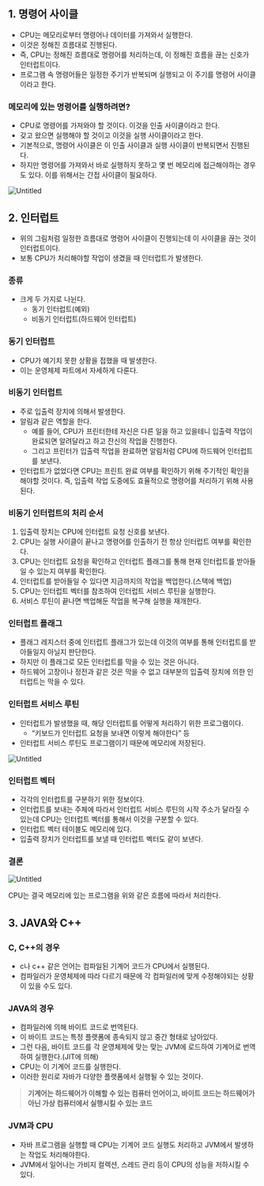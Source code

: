 ## 1. 명령어 사이클

- CPU는 메모리로부터 명령어나 데이터를 가져와서 실행한다.
- 이것은 정해진 흐름대로 진행된다.
- 즉, CPU는 정해진 흐름대로 명령어를 처리하는데, 이 정해진 흐름을 끊는 신호가 인터럽트이다.
- 프로그램 속 명령어들은 일정한 주기가 반복되며 실행되고 이 주기를 명령어 사이클이라고 한다.

### 메모리에 있는 명령어를 실행하려면?

- CPU로 명령어를 가져와야 할 것이다. 이것을 인출 사이클이라고 한다.
- 갖고 왔으면 실행해야 할 것이고 이것을 실행 사이클이라고 한다.
- 기본적으로, 명령어 사이클은 이 인출 사이클과 실행 사이클이 반복되면서 진행된다.
- 하지만 명령어를 가져와서 바로 실행하지 못하고 몇 번 메모리에 접근해야하는 경우도 있다. 이를 위해서는 간접 사이클이 필요하다.

![Untitled](https://prod-files-secure.s3.us-west-2.amazonaws.com/e11f4eac-f83e-4911-a354-01d8604e4e59/09178f24-9e0a-47ef-baf5-7fa3b6d4e005/Untitled.png)

## 2. 인터럽트

- 위의 그림처럼 일정한 흐름대로 명령어 사이클이 진행되는데 이 사이클을 끊는 것이 인터럽트이다.
- 보통 CPU가 처리해야할 작업이 생겼을 때 인터럽트가 발생한다.

### 종류

- 크게 두 가지로 나뉜다.
    - 동기 인터럽트(예외)
    - 비동기 인터럽트(하드웨어 인터럽트)

### 동기 인터럽트

- CPU가 예기치 못한 상황을 접했을 때 발생한다.
- 이는 운영체제 파트에서 자세하게 다룬다.

### 비동기 인터럽트

- 주로 입출력 장치에 의해서 발생한다.
- 알림과 같은 역할을 한다.
    - 예를 들어, CPU가 프린터한테 자신은 다른 일을 하고 있을테니 입출력 작업이 완료되면 알려달라고 하고 잔신의 작업을 진행한다.
    - 그리고 프린터가 입출력 작업을 완료하면 알림처럼 CPU에 하드웨어 인터럽트를 보낸다.
- 인터럽트가 없었다면 CPU는 프린트 완료 여부를 확인하기 위해 주기적인 확인을 해야할 것이다. 즉, 입출력 작업 도중에도 효율적으로 명령어를 처리하기 위해 사용된다.

### 비동기 인터럽트의 처리 순서

1. 입출력 장치는 CPU에 인터럽트 요청 신호를 보낸다.
2. CPU는 실행 사이클이 끝나고 명령어를 인출하기 전 항상 인터럽트 여부를 확인한다.
3. CPU는 인터럽트 요청을 확인하고 인터럽트 플래그를 통해 현재 인터럽트를 받아들일 수 있는지 여부를 확인한다.
4. 인터럽트를 받아들일 수 있다면 지금까지의 작업을 백업한다.(스택에 백업)
5. CPU는 인터럽트 벡터를 참조하여 인터럽트 서비스 루틴을 실행한다.
6. 서비스 루틴이 끝나면 백업해둔 작업을 복구해 실행을 재개한다.

### 인터럽트 플래그

- 플래그 레지스터 중에 인터럽트 플래그가 있는데 이것의 여부를 통해 인터럽트를 받아들일지 아닐지 판단한다.
- 하지만 이 플래그로 모든 인터럽트를 막을 수 있는 것은 아니다.
- 하드웨어 고장이나 정전과 같은 것은 막을 수 없고 대부분의 입출력 장치에 의한 인터럽트는 막을 수 있다.

### 인터럽트 서비스 루틴

- 인터럽트가 발생했을 때, 해당 인터럽트를 어떻게 처리하기 위한 프로그램이다.
    - “키보드가 인터럽트 요청을 보내면 이렇게 해야한다” 등
- 인터럽트 서비스 루틴도 프로그램이기 때문에 메모리에 저장된다.

![Untitled](https://prod-files-secure.s3.us-west-2.amazonaws.com/e11f4eac-f83e-4911-a354-01d8604e4e59/158091d1-87e0-440f-b80e-ad84f4d9d9e6/Untitled.png)

### 인터럽트 벡터

- 각각의 인터럽트를 구분하기 위한 정보이다.
- 인터럽트를 보내는 주체에 따라서 인터럽트 서비스 루틴의 시작 주소가 달라질 수 있는데 CPU는 인터럽트 벡터를 통해서 이것을 구분할 수 있다.
- 인터럽트 벡터 테이블도 메모리에 있다.
- 입출력 장치가 인터럽트를 보낼 때 인터럽트 벡터도 같이 보낸다.

### 결론

![Untitled](https://prod-files-secure.s3.us-west-2.amazonaws.com/e11f4eac-f83e-4911-a354-01d8604e4e59/8fb35479-42c3-496c-a42a-1434978dfd36/Untitled.png)

CPU는 결국 메모리에 있는 프로그램을 위와 같은 흐름에 따라서 처리한다.

## 3. JAVA와 C++

### C, C++의 경우

- c나 c++ 같은 언어는 컴파일된 기계어 코드가 CPU에서 실행된다.
- 컴파일러가 운영체제에 따라 다르기 때문에 각 컴파일러에 맞게 수정해야되는 상황이 있을 수도 있다.

### JAVA의 경우

- 컴파일러에 의해 바이트 코드로 번역된다.
- 이 바이트 코드는 특정 플랫폼에 종속되지 않고 중간 형태로 남아있다.
- 그런 다음, 바이트 코드를 각 운영체제에 맞는 맞는 JVM에 로드하여 기계어로 번역하여 실행한다.(JIT에 의해)
- CPU는 이 기계어 코드를 실행한다.
- 이러한 원리로 자바가 다양한 플랫폼에서 실행될 수 있는 것이다.

> **기계어는 하드웨어가 이해할 수 있는 컴퓨터 언어이고, 바이트 코드는 하드웨어가 아닌 가상 컴퓨터에서 실행시킬 수 있는 코드**
> 

### JVM과 CPU

- 자바 프로그램을 실행할 때 CPU는 기계어 코드 실행도 처리하고 JVM에서 발생하는 작업도 처리해야한다.
- JVM에서 일어나는 가비지 컬렉션, 스레드 관리 등이 CPU의 성능을 저하시킬 수 있다.
